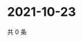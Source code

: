 # 2021-10-23

共 0 条

<!-- BEGIN WEIBO -->
<!-- 最后更新时间 Sat Oct 23 2021 23:14:12 GMT+0800 (China Standard Time) -->

<!-- END WEIBO -->
